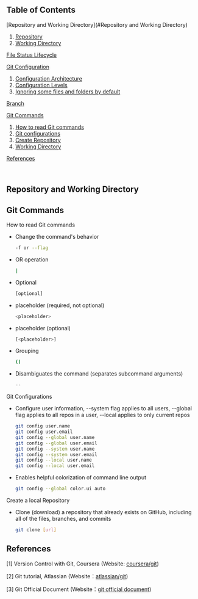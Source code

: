 ## Table of Contents

[Repository and Working Directory](#Repository and Working Directory)

  1. [Repository](#repository)
  2. [Working Directory](#working-directory)

[File Status Lifecycle](#file-status-lifecycle)

[Git Configuration](#git-configuration)

  1. [Configuration Architecture](#configuration-architecture)
  2. [Configuration Levels](#configuration-levels)
  3. [Ignoring some files and folders by default](#ignoring-some-files-and-folders-by-default)

[Branch](#branch)

[Git Commands](#Git-commands)

  1. [How to read Git commands](#How-to-read-Git-commands)
  1. [Git configurations](#Git-configurations)
  2. [Create Repository](#Create-Repository)
  3. [Working Directory](#working-directory)



[References](#references)

<br />

## Repository and Working Directory

## Git Commands

<a name="How-to-read-Git-commands"></a>
How to read Git commands
 
 - Change the command's behavior
   ```bash
   -f or --flag
   ```
 - OR operation
   ```bash
   |
   ```   
 - Optional
   ```bash
   [optional]
   ```
 - placeholder (required, not optional)
   ```bash
   <placeholder>
   ```   
 - placeholder (optional)
   ```bash
   [<placeholder>]
   ```   
   
 - Grouping
   ```bash
   ()
   ```   
 - Disambiguates the command (separates subcommand arguments)
   ```bash
   --
   ```   
<a name="#Git-configurations"></a>
Git Configurations

 - Configure user information, --system flag applies to all users, --global flag applies to all repos in a user, --local applies to only current repos

   ```bash
   git config user.name
   git config user.email
   git config --global user.name
   git config --global user.email
   git config --system user.name
   git config --system user.email
   git config --local user.name
   git config --local user.email
   ```
   
   
 - Enables helpful colorization of command line output
   ```bash
   git config --global color.ui auto
   ```   



<a name="repository"></a>
Create a local Repository


 - Clone (download) a repository that already exists on GitHub, including all of the files, branches, and commits

   ```bash
   git clone [url]
   ```

## References

[1] Version Control with Git, Coursera (Website: [coursera/git](https://www.coursera.org/learn/version-control-with-git/))

[2] Git tutorial, Atlassian (Website：[atlassian/git](https://www.atlassian.com/git/tutorials/learn-git-with-bitbucket-cloud))

[3] Git Official Document (Website：[git official document](https://git-scm.com/docs))
